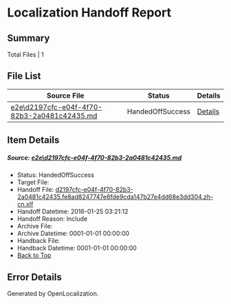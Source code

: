 # <a name='report-top'></a> Localization Handoff Report

## Summary
 Total Files | 1

## File List
 Source File | Status | Details 
 ----------- | ------ | ------- 
 [e2e\d2197cfc-e04f-4f70-82b3-2a0481c42435.md](https://github.com/OpenLocalizationTest/oltest/blob/f3fa363211c0f7531a2193923e933b3bf2b866ed/e2e/d2197cfc-e04f-4f70-82b3-2a0481c42435.md) | HandedOffSuccess | [Details](#265c91d8ca52eac52d90fdf7b865192cb47283ac6)

## Item Details
##### <a name='265c91d8ca52eac52d90fdf7b865192cb47283ac6'></a> Source: [e2e\d2197cfc-e04f-4f70-82b3-2a0481c42435.md](https://github.com/OpenLocalizationTest/oltest/blob/f3fa363211c0f7531a2193923e933b3bf2b866ed/e2e/d2197cfc-e04f-4f70-82b3-2a0481c42435.md)
* Status: HandedOffSuccess
* Target File: 
* Handoff File: [d2197cfc-e04f-4f70-82b3-2a0481c42435.fe8ad8247747e6fde9cda147b27e4dd68e3dd304.zh-cn.xlf](https://github.com/OpenLocalizationTestOrg/olhandoff/blob/ca1c6e9808026d42b0c925ea7d7a6f9cc6f8a438/ol-handoff/OpenLocalizationTestOrg/oltest.zh-cn/qimu/d2197cfc-e04f-4f70-82b3-2a0481c42435.fe8ad8247747e6fde9cda147b27e4dd68e3dd304.zh-cn.xlf)
* Handoff Datetime: 2016-01-25 03:21:12
* Handoff Reason: Include
* Archive File: 
* Archive Datetime: 0001-01-01 00:00:00
* Handback File: 
* Handback Datetime: 0001-01-01 00:00:00
* [Back to Top](#report-top)


## Error Details

Generated by OpenLocalization.
